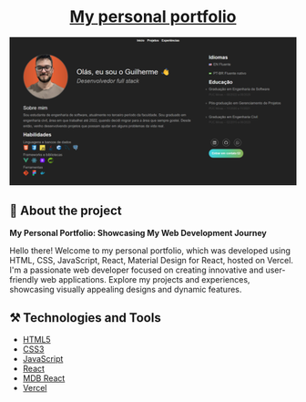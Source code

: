 <div align="center">
    <h1><a href="https://guilhermecosta.vercel.app/" target="_blank">My personal portfolio</a></h1>
</div>

![img.png](img.png)


## 📜 About the project

**My Personal Portfolio: Showcasing My Web Development Journey**

Hello there! Welcome to my personal portfolio, which was developed using HTML, CSS, JavaScript, React, Material Design for React, hosted on Vercel. I'm a passionate web developer focused on creating innovative and user-friendly web applications. Explore my projects and experiences, showcasing visually appealing designs and dynamic features.

## ⚒️ Technologies and Tools

* [HTML5](https://developer.mozilla.org/en-US/docs/Glossary/HTML5)
* [CSS3](https://developer.mozilla.org/en-US/docs/Web/CSS)
* [JavaScript](https://www.javascript.com/)
* [React](https://react.dev/)
* [MDB React](https://mdbootstrap.com/)
* [Vercel](https://vercel.com/)
